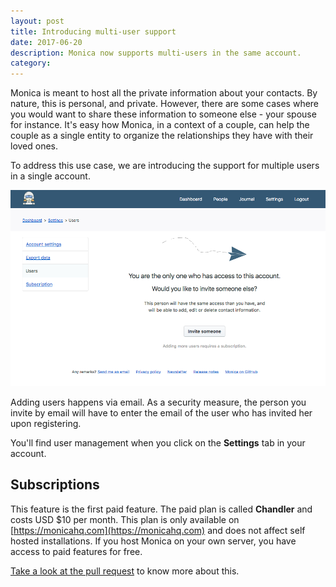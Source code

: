 ```yaml
---
layout: post
title: Introducing multi-user support
date: 2017-06-20
description: Monica now supports multi-users in the same account.
category:
---
```


Monica is meant to host all the private information about your contacts. By
nature, this is personal, and private. However, there are some cases where you
would want to share these information to someone else - your spouse for
instance. It's easy how Monica, in a context of a couple, can help the couple as
a single entity to organize the relationships they have with their loved ones.

To address this use case, we are introducing the support for multiple users in a
single account.

![Image representing the multi user support](/assets/img/posts/2017-06-20-multi-user-support.png)

Adding users happens via email. As a security measure, the person you invite by
email will have to enter the email of the user who has invited her upon
registering.

You'll find user management when you click on the **Settings** tab in your
account.

## Subscriptions

This feature is the first paid feature. The paid plan is called **Chandler** and
costs USD $10 per month. This plan is only available on
[https://monicahq.com](https://monicahq.com) and does not affect self hosted
installations. If you host Monica on your own server, you have access to paid
features for free.

[Take a look at the pull request](https://github.com/monicahq/monica/pull/359)
to know more about this.
